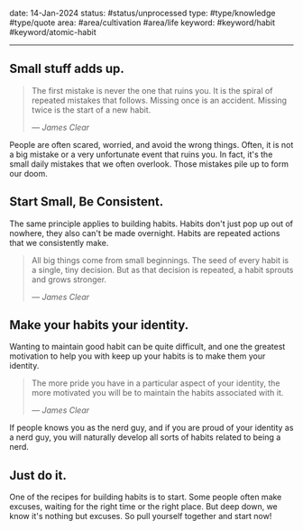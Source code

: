 
date: 14-Jan-2024
status: #status/unprocessed 
type: #type/knowledge #type/quote
area: #area/cultivation #area/life 
keyword: #keyword/habit #keyword/atomic-habit 

---

## Small stuff adds up.

> The first mistake is never the one that ruins you. It is the spiral of repeated mistakes that follows. Missing once is an accident. Missing twice is the start of a new habit.
>
> — *James Clear*

People are often scared, worried, and avoid the wrong things. Often, it is not a big mistake or a very unfortunate event that ruins you. In fact, it's the small daily mistakes that we often overlook. Those mistakes pile up to form our doom.


## Start Small, Be Consistent.

The same principle applies to building habits. Habits don't just pop up out of nowhere, they also can't be made overnight. Habits are repeated actions that we consistently make.

> All big things come from small beginnings. The seed of every habit is a single, tiny decision. But as that decision is repeated, a habit sprouts and grows stronger.
> 
> — *James Clear*


## Make your habits your identity.

Wanting to maintain good habit can be quite difficult, and one the greatest motivation to help you with keep up your habits is to make them your identity.

> The more pride you have in a particular aspect of your identity, the more motivated you will be to maintain the habits associated with it.
>
> — *James Clear*

If people knows you as the nerd guy, and if you are proud of your identity as a nerd guy, you will naturally develop all sorts of habits related to being a nerd.


## Just do it.

One of the recipes for building habits is to start. Some people often make excuses, waiting for the right time or the right place. But deep down, we know it's nothing but excuses. So pull yourself together and start now!







